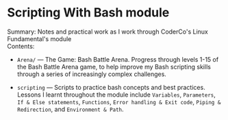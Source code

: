 # Scripting With Bash module

Summary: Notes and practical work as I work through CoderCo's Linux Fundamental's module  
Contents:
- `Arena/` — The Game: Bash Battle Arena. Progress through levels 1-15 of the Bash Battle Arena game, to help improve my Bash scripting skills through a series of increasingly complex challenges.
  
- `scripting` — Scripts to practice bash concepts and best practices. Lessons I learnt throughout the module include `Variables`, `Parameters`, `If & Else statements`, `Functions`, `Error handling & Exit code`, `Piping & Redirection`, and `Environment & Path`.
  
